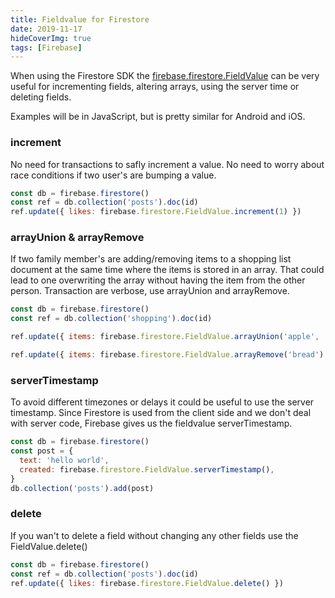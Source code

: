 ```yaml
---
title: Fieldvalue for Firestore
date: 2019-11-17
hideCoverImg: true
tags: [Firebase]
---
```


When using the Firestore SDK the [firebase.firestore.FieldValue](https://firebase.google.com/docs/reference/node/firebase.firestore.FieldValue) can be very useful for incrementing fields, altering arrays, using the server time or deleting fields.

Examples will be in JavaScript, but is pretty similar for Android and iOS.

### increment

No need for transactions to safly increment a value. No need to worry about race conditions if two user's are bumping a value.

```js
const db = firebase.firestore()
const ref = db.collection('posts').doc(id)
ref.update({ likes: firebase.firestore.FieldValue.increment(1) })
```

### arrayUnion & arrayRemove

If two family member's are adding/removing items to a shopping list document at the same time where the items is stored in an array. That could lead to one overwriting the array without having the item from the other person. Transaction are verbose, use arrayUnion and arrayRemove.

```js
const db = firebase.firestore()
const ref = db.collection('shopping').doc(id)

ref.update({ items: firebase.firestore.FieldValue.arrayUnion('apple', 'milk') })

ref.update({ items: firebase.firestore.FieldValue.arrayRemove('bread') })
```

### serverTimestamp

To avoid different timezones or delays it could be useful to use the server timestamp. Since Firestore is used from the client side and we don't deal with server code, Firebase gives us the fieldvalue serverTimestamp.

```js
const db = firebase.firestore()
const post = {
  text: 'hello world',
  created: firebase.firestore.FieldValue.serverTimestamp(),
}
db.collection('posts').add(post)
```

### delete

If you wan't to delete a field without changing any other fields use the FieldValue.delete()

```js
const db = firebase.firestore()
const ref = db.collection('posts').doc(id)
ref.update({ likes: firebase.firestore.FieldValue.delete() })
```
